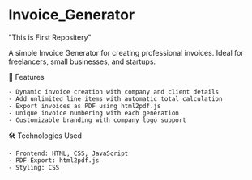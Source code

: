 # Invoice_Generator

"This is First Repositery"

A simple Invoice Generator for creating professional invoices. Ideal for freelancers, small businesses, and startups.

🚀 Features

    - Dynamic invoice creation with company and client details
    - Add unlimited line items with automatic total calculation
    - Export invoices as PDF using html2pdf.js
    - Unique invoice numbering with each generation
    - Customizable branding with company logo support


🛠️ Technologies Used

    - Frontend: HTML, CSS, JavaScript
    - PDF Export: html2pdf.js
    - Styling: CSS
 
